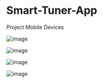 # Smart-Tuner-App
Project Mobile Devices

![image](https://user-images.githubusercontent.com/89665290/229208829-d1d22974-d289-446c-a364-133b5ea8bf03.png)

![image](https://user-images.githubusercontent.com/89665290/229208841-cd173a72-0531-410f-8263-ed0685727bad.png)

![image](https://user-images.githubusercontent.com/89665290/229208855-47e329a1-2d59-4721-bd43-8e8adaeb8d7a.png)

![image](https://user-images.githubusercontent.com/89665290/229208873-e4e8cd7f-8ce0-464f-9705-1173fb7e4e31.png)
